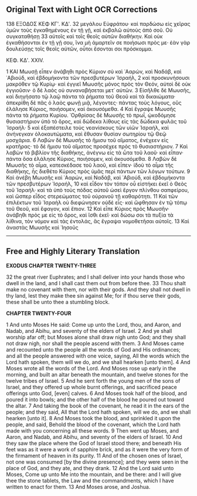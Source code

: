 ## Original Text with Light OCR Corrections

138 ΕΞΟΔΟΣ ΚΕΦ ΚΓʹ. ΚΔʹ.
32 μεγάλου Εὐφράτου· καὶ παρδώσω εἰς χεῖρας ὑμῶν τοὺς ἐγκαθημένους ἐν τῇ γῇ, καὶ ἐκβαλῶ αὐτοὺς ἀπὸ σοῦ. Οὐ συγκαταθήσῃ
33 αὐτοῖς καὶ τοῖς θεοῖς αὐτῶν διαθήκην. Καὶ οὐκ ἐγκαθήσονται ἐν τῇ γῇ σου, ἵνα μὴ ἁμαρτεῖν σε ποιήσωσι πρὸς με· ἐὰν γὰρ δουλεύσῃς τοῖς θεοῖς αὐτῶν, οὗτοι ἔσονται σοι πρόσκομμα.

ΚΕΦ. ΚΔʹ. XXIV.

1 ΚΑΙ Μωυσῇ εἶπεν ἀνάβηθι πρὸς Κύριον σὺ καὶ ᾿Ααρών, καὶ Ναδάβ, καὶ ᾿Αβιούδ, καὶ ἑβδομήκοντα τῶν πρεσβυτέρων ᾿Ισραήλ,
2 καὶ προσκυνήσουσι μακρόθεν τῷ Κυρίῳ· καὶ ἐγγιεῖ Μωυσῆς μόνος πρὸς τὸν Θεόν, αὐτοὶ δὲ οὐκ ἐγγιοῦσιν· ὁ δὲ λαὸς οὐ συναναβήσεται μετ᾿ αὐτῶν.
3 Εἰσῆλθε δὲ Μωυσῆς, καὶ διηγήσατο τῷ λαῷ πάντα τὰ ῥήματα τοῦ Θεοῦ καὶ τὰ δικαιώματα· ἀπεκρίθη δὲ πᾶς ὁ λαὸς φωνῇ μιᾷ, λέγοντες· πάντας τοὺς λόγους, οὓς ἐλάλησε Κύριος, ποιήσομεν, καὶ ἀκουσόμεθα.
4 Καὶ ἔγραψε Μωυσῆς πάντα τὰ ῥήματα Κυρίου. ᾿Ορθρίσας δὲ Μωυσῆς τὸ πρωΐ, ᾠκοδόμησε θυσιαστήριον ὑπὸ τὸ ὄρος, καὶ δώδεκα λίθους εἰς τὰς δώδεκα φυλὰς τοῦ ᾿Ισραήλ·
5 καὶ ἐξαπέστειλε τοὺς νεανίσκους τῶν υἱῶν ᾿Ισραήλ, καὶ ἀνήνεγκαν ὁλοκαυτώματα, καὶ ἔθυσαν θυσίαν σωτηρίου τῷ Θεῷ μοσχάρια.
6 Λαβὼν δὲ Μωυσῆς τὸ ἥμισυ τοῦ αἵματος, ἐνέχεεν εἰς κρατῆρας· τὸ δὲ ἥμισυ τοῦ αἵματος προσέχεε πρὸς τὸ θυσιαστήριον.
7 Καὶ λαβὼν τὸ βιβλίον τῆς διαθήκης, ἀνέγνω εἰς τὰ ὦτα τοῦ λαοῦ· καὶ εἶπαν· πάντα ὅσα ἐλάλησε Κύριος, ποιήσομεν, καὶ ἀκουσόμεθα.
8 Λαβὼν δὲ Μωυσῆς τὸ αἷμα, κατεσκέδασε τοῦ λαοῦ, καὶ εἶπεν· ἰδοὺ τὸ αἷμα τῆς διαθήκης, ἧς διεθέτο Κύριος πρὸς ὑμᾶς περὶ πάντων τῶν λόγων τούτων.
9 Καὶ ἀνέβη Μωυσῆς καὶ ᾿Ααρών, καὶ Ναδάβ, καὶ ᾿Αβιούδ, καὶ ἑβδομήκοντα τῶν πρεσβυτέρων ᾿Ισραήλ,
10 καὶ εἶδον τὸν τόπον οὗ εἱστήκει ἐκεῖ ὁ Θεὸς τοῦ ᾿Ισραήλ· καὶ τὰ ὑπὸ τοὺς πόδας αὐτοῦ ὡσεὶ ἔργον πλίνθου σαπφείρου, καὶ ὥσπερ εἶδος στερεώματος τοῦ οὐρανοῦ τῇ καθαρότητι.
11 Καὶ τῶν ἐπιλέκτων τοῦ ᾿Ισραὴλ οὐ διεφώνησεν οὐδὲ εἷς· καὶ ὤφθησαν ἐν τῷ τόπῳ τοῦ Θεοῦ, καὶ ἔφαγον, καὶ ἔπιον.
12 Καὶ εἶπε Κύριος πρὸς Μωυσῆν· ἀνάβηθι πρὸς με εἰς τὸ ὄρος, καὶ ἴσθι ἐκεῖ· καὶ δώσω σοι τὰ πυξία τὰ λίθινα, τὸν νόμον καὶ τὰς ἐντολάς, ἃς ἔγραψα νομοθετῆσαι αὐτοῖς.
13 Καὶ ἀναστὰς Μωυσῆς καὶ ᾿Ιησοῦς

---

## Free and Highly Literary Translation

**EXODUS CHAPTER TWENTY-THREE**

32 the great river Euphrates; and I shall deliver into your hands those who dwell in the land, and I shall cast them out from before thee.
33 Thou shalt make no covenant with them, nor with their gods. And they shall not dwell in thy land, lest they make thee sin against Me; for if thou serve their gods, these shall be unto thee a stumbling block.

**CHAPTER TWENTY-FOUR**

1 And unto Moses He said: Come up unto the Lord, thou, and Aaron, and Nadab, and Abihu, and seventy of the elders of Israel.
2 And ye shall worship afar off; but Moses alone shall draw nigh unto God; and they shall not draw nigh, nor shall the people ascend with them.
3 And Moses came and recounted unto the people all the words of God and His ordinances; and all the people answered with one voice, saying, All the words which the Lord hath spoken, them will we do, and we shall hearken [unto them].
4 And Moses wrote all the words of the Lord. And Moses rose up early in the morning, and built an altar beneath the mountain, and twelve stones for the twelve tribes of Israel.
5 And he sent forth the young men of the sons of Israel, and they offered up whole burnt offerings, and sacrificed peace offerings unto God, [even] calves.
6 And Moses took half of the blood, and poured it into bowls; and the other half of the blood he poured out toward the altar.
7 And taking the book of the covenant, he read it in the ears of the people; and they said, All that the Lord hath spoken, will we do, and we shall hearken [unto it].
8 And Moses took the blood, and sprinkled it upon the people, and said, Behold the blood of the covenant, which the Lord hath made with you concerning all these words.
9 Then went up Moses, and Aaron, and Nadab, and Abihu, and seventy of the elders of Israel.
10 And they saw the place where the God of Israel stood there; and beneath His feet was as it were a work of sapphire brick, and as it were the very form of the firmament of heaven in its purity.
11 And of the chosen ones of Israel, not one was consumed [by the divine presence]; and they were seen in the place of God, and they ate, and they drank.
12 And the Lord said unto Moses, Come up unto Me into the mountain, and be there: and I will give thee the stone tablets, the Law and the commandments, which I have written to enact for them.
13 And Moses arose, and Joshua.